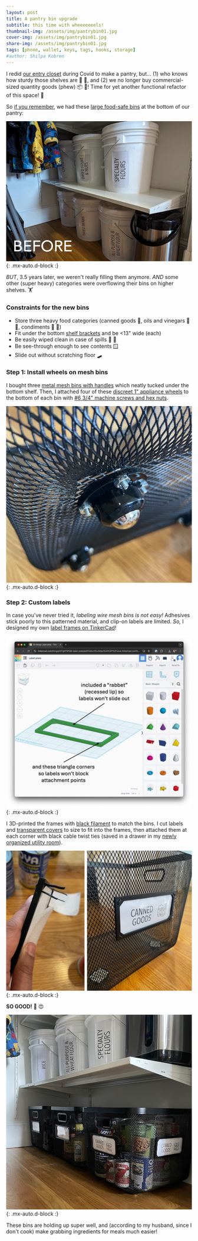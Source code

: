 ```yaml
---
layout: post
title: A pantry bin upgrade
subtitle: this time with wheeeeeeels!
thumbnail-img: /assets/img/pantrybin01.jpg
cover-img: /assets/img/pantrybin01.jpg
share-img: /assets/img/pantrybin01.jpg
tags: [phone, wallet, keys, tags, hooks, storage]
#author: Shilpa Kobren
---
```


I redid [our entry closet](../2021-04-01-entry-closet) during Covid to make a pantry, but... (1) who knows how sturdy those shelves are :muscle: :grimacing:, and (2) we no longer buy 
commercial-sized quantity goods (phew) :package: :canned_food:! Time for yet another functional refactor of this space! :hammer:

So [if you remember](../2021-04-01-entry-closet), we had these [large food-safe bins](https://www.amazon.com/gp/product/B01BLKPDHM/) at the bottom of our pantry:

![pantrybins](../assets/img/pantrybin02.jpg){: .mx-auto.d-block :}

*BUT*, 3.5 years later, we weren't really filling them anymore. *AND* some other (super heavy) categories were overflowing their
bins on higher shelves. :weight_lifting:

### Constraints for the new bins
* Store three heavy food categories (canned goods :canned_food:, oils and vinegars :champagne: :sake:, condiments :baby_bottle: :honey_pot:)
* Fit under the bottom [shelf brackets](https://www.ikea.com/us/en/p/boaxel-bracket-white-60448733/) and be <13" wide (each)
* Be easily wiped clean in case of spills :soap: :sponge:
* Be see-through enough to see contents :window:
* Slide out without scratching floor :skateboard:

### Step 1: Install wheels on mesh bins

I bought three [metal mesh bins with handles](https://www.target.com/p/large-metal-mesh-bin-black-brightroom-8482/-/A-86383818) 
which neatly tucked under the bottom shelf. 
Then, I attached four of these [discreet 1" appliance wheels](https://www.amazon.com/dp/B0C69FPVPB?th=1) to the bottom of each bin 
with [#6 3/4" machine screws and hex nuts](https://www.homedepot.com/p/Everbilt-6-32-x-3-4-in-Stainless-Steel-Phillips-Flat-Head-Machine-Screw-6-Pack-833681/320773347). 

![pantrybins](../assets/img/pantrybin03.jpg){: .mx-auto.d-block :}

### Step 2: Custom labels

In case you've never tried it, *labeling wire mesh bins is not easy!*
Adhesives stick poorly to this patterned material, and clip-on labels are limited. 
*So,* I designed my own [label frames on TinkerCad](https://www.tinkercad.com/things/4rl1ghTSPQB-label-frame?sharecode=cwNn2gDKjLwdvM10SBTowvJ3qeFwapp3-Hj2iHge15o)! 

![pantrybins](../assets/img/pantrybin04.jpg){: .mx-auto.d-block :}

I 3D-printed the frames with [black filament](https://www.amazon.com/HATCHBOX-3D-Filament-Dimensional-Accuracy/dp/B00J0ECR5I) to match the bins. 
I cut labels and [transparent covers](https://www.amazon.com/gp/product/B091BVB3GF) to size to fit into the frames, then 
attached them at each corner with black cable twist ties (saved in a drawer in my [newly organized utility room](../2024-06-26-laundry)). 

![pantrybins](../assets/img/pantrybin05.jpg){: .mx-auto.d-block :}

**SO GOOD!** :raised_hands: :heart_eyes:

![pantrybins](../assets/img/pantrybin01.jpg){: .mx-auto.d-block :}

These bins are holding up super well, and (according to my husband, since I don't cook) make grabbing ingredients for meals much easier!